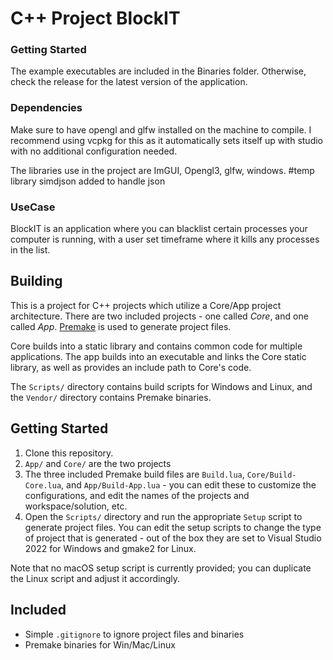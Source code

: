 # C++ Project BlockIT

### Getting Started
The example executables are included in the Binaries folder. Otherwise, check the release for the latest version of the application.


### Dependencies

Make sure to have opengl and glfw installed on the machine to compile.
I recommend using vcpkg for this as it automatically sets itself up with studio with no additional configuration needed.

The libraries use in the project are ImGUI, Opengl3, glfw, windows. #temp library simdjson added to handle json

### UseCase

BlockIT is an application where you can blacklist certain processes your computer is running, with a user set timeframe where it kills any processes in the list.

## Building

This is a project for C++ projects which utilize a Core/App project architecture. There are two included projects - one called _Core_, and one called _App_. [Premake](https://github.com/premake/premake-core) is used to generate project files.

Core builds into a static library and contains common code for multiple applications. The app builds into an executable and links the Core static library, as well as provides an include path to Core's code.

The `Scripts/` directory contains build scripts for Windows and Linux, and the `Vendor/` directory contains Premake binaries.

## Getting Started
1. Clone this repository.
2. `App/` and `Core/` are the two projects
3. The three included Premake build files are `Build.lua`, `Core/Build-Core.lua`, and `App/Build-App.lua` - you can edit these to customize the configurations, and edit the names of the projects and workspace/solution, etc.
4. Open the `Scripts/` directory and run the appropriate `Setup` script to generate project files. You can edit the setup scripts to change the type of project that is generated - out of the box they are set to Visual Studio 2022 for Windows and gmake2 for Linux.

Note that no macOS setup script is currently provided; you can duplicate the Linux script and adjust it accordingly.

## Included
- Simple `.gitignore` to ignore project files and binaries
- Premake binaries for Win/Mac/Linux

